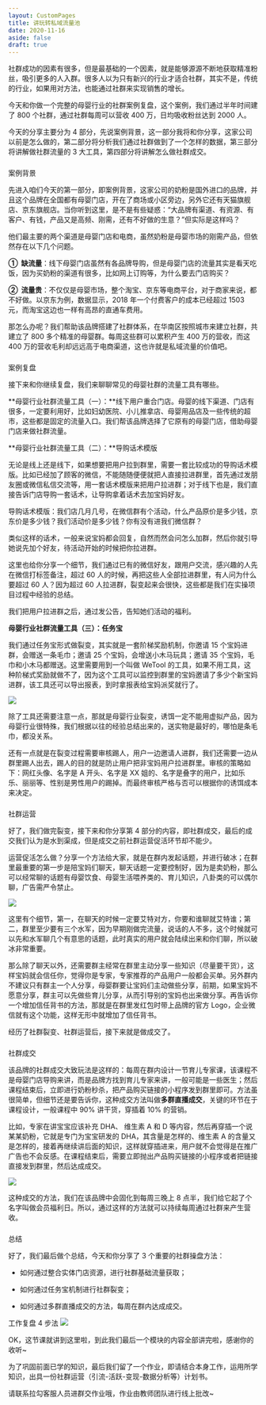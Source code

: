 ```yaml
---
layout: CustomPages
title: 讲玩转私域流量池
date: 2020-11-16
aside: false
draft: true
---
```


社群成功的因素有很多，但是最基础的一个因素，就是能够源源不断地获取精准粉丝，吸引更多的人入群。很多人以为只有新兴的行业才适合社群，其实不是，传统的行业，如果用对方法，也能通过社群来实现销售的增长。

今天和你做一个完整的母婴行业的社群案例复盘，这个案例，我们通过半年时间建了 800 个社群，通过社群每周可以营收 400 万，日均吸收粉丝达到 2000 人。

今天的分享主要分为 4 部分，先说案例背景，这一部分我将和你分享，这家公司以前是怎么做的，第二部分将分析我们通过社群做到了一个怎样的数据，第三部分将讲解做社群流量的 3 大工具，第四部分将讲解怎么做社群成交。

###

案例背景

先进入咱们今天的第一部分，即案例背景，这家公司的奶粉是国外进口的品牌，并且这个品牌在全国都有母婴门店，开在了商场或小区旁边，另外它还有天猫旗舰店、京东旗舰店。当你听到这里，是不是有些疑惑：“大品牌有渠道、有资源、有客户、有钱，产品又是高频、刚需，还有不好做的生意？”但实际是这样吗？

他们最主要的两个渠道是母婴门店和电商，虽然奶粉是母婴市场的刚需产品，但依然存在以下几个问题。

**①  缺流量**：线下母婴门店虽然有各品牌导购，但是母婴门店的流量其实是看天吃饭，因为买奶粉的渠道有很多，比如网上订购等，为什么要去门店购买？

**②  流量贵**：不仅仅是母婴市场，整个淘宝、京东等电商平台，对于商家来说，都不好做。以京东为例，数据显示，2018 年一个付费客户的成本已经超过 1503 元，而淘宝这边也一样有高昂的直通车费用。

那怎么办呢？我们帮助该品牌搭建了社群体系，在华南区按照城市来建立社群，共建立了 800 多个精准的母婴群。每周这些群可以累积产生 400 万的营收，而这 400 万的营收毛利却远远高于电商渠道，这也许就是私域流量的价值吧。

###

案例复盘

接下来和你继续复盘，我们来聊聊常见的母婴社群的流量工具有哪些。

**母婴行业社群流量工具（一）：**线下用户重合门店。母婴的线下渠道、门店有很多，一定要利用好，比如妇幼医院、小儿推拿店、母婴用品店及一些传统的超市，这些都是固定的流量入口。我们帮该品牌选择了它原有的母婴门店，借助母婴门店来做社群流量。

**母婴行业社群流量工具（二）：**导购话术模版

无论是线上还是线下，如果想要把用户拉到群里，需要一套比较成功的导购话术模版。比如已经加了顾客的微信，不能随随便便就把人直接拉进群里，首先通过发朋友圈或微信私信交流等，用一套话术模版来把用户拉进群；对于线下也是，我们直接告诉门店导购一套话术，让导购拿着话术去加宝妈好友。

导购话术模版：我们店几月几号，在微信群有个活动，什么产品原价是多少钱，京东价是多少钱？我们活动价是多少钱？你有没有进我们微信群？

类似这样的话术，一般来说宝妈都会回复，自然而然会问怎么加群，然后你就引导她说先加个好友，待活动开始的时候把你拉进群。

这里也给你分享一个细节，我们通过已有的微信好友，跟用户交流，感兴趣的人先在微信打标签备注，超过 60 人的时候，再把这些人全部拉进群里，有人问为什么要超过 60 人？因为超过 60 人拉进群，裂变起来会很快，这些都是我们在实操项目过程中经验的总结。

我们把用户拉进群之后，通过发公告，告知她们活动的福利。

**母婴行业社群流量工具（三）：任务宝**

我们通过任务宝形式做裂变，其实就是一套阶梯奖励机制，你邀请 15 个宝妈进群，会赠送一条毛巾；邀请 25 个宝妈，会增送小木马玩具；邀请 35 个宝妈，毛巾和小木马都赠送。这里需要用到一个叫做 WeTool 的工具，如果不用工具，这种阶梯式奖励就做不了，因为这个工具可以监控到群里的宝妈邀请了多少个新宝妈进群，该工具还可以导出报表，到时拿报表给宝妈派奖就行了。

![](https://s0.lgstatic.com/i/image3/M01/0D/86/Ciqah16QPVmAJakiAADLT-CBRhs608.png)

除了工具还需要注意一点，那就是母婴行业裂变，诱饵一定不能用虚拟产品，因为母婴行业很特殊，我们根据以往的经验总结出来的，送实物是最好的，哪怕是条毛巾，都没关系。

还有一点就是在裂变过程需要审核踢人，用户一边邀请人进群，我们还需要一边从群里踢人出去，踢人的目的就是防止用户把非宝妈用户拉进群里。审核的策略如下：网红头像、名字是 A 开头、名字是 XX 姐的、名字是叠字的用户，比如乐乐、丽丽等、性别是男性用户的踢掉。而最终审核严格与否可以根据你的诱饵成本来决定。

###

社群运营

好了，我们做完裂变，接下来和你分享第 4 部分的内容，即社群成交，最后的成交我们认为是水到渠成，但是成交之前社群运营促活环节却不能少。

运营促活怎么做？分享一个方法给大家，就是在群内发起话题，并进行破冰；在群里最重要的第一步是陪宝妈们聊天，聊天话题一定要控制好，因为是卖奶粉，那么可以经常聊的话题有母婴饮食、母婴生活喂养类的、育儿知识，八卦类的可以偶尔聊，广告需严令禁止。

![](https://s0.lgstatic.com/i/image3/M01/86/9C/Cgq2xl6QPVqAfoVoAAPiOU8oSB8567.png)

这里有个细节，第一，在聊天的时候一定要艾特对方，你要和谁聊就艾特谁；第二，群里至少要有三个水军，因为早期刚做完流量，说话的人不多，这个时候就可以先和水军聊几个有意思的话题，此时真实的用户就会陆续出来和你们聊，所以破冰非常重要。

那么除了聊天以外，还需要群主经常在群里主动分享一些知识（尽量要干货），这样宝妈就会信任你，觉得你是专家，专家推荐的产品用户一般都会买单。另外群内不建议只有群主一个人分享，母婴群要让宝妈们主动做些分享，前期，如果宝妈不愿意分享，群主可以先做些育儿分享，从而引导别的宝妈也出来做分享。再告诉你一个增加信任背书的方法，那就是在群里发红包时带上品牌的官方 Logo，企业微信就有这个功能，这样无形中就增加了信任背书。

经历了社群裂变、社群运营后，接下来就是做成交了。

###

社群成交

该品牌的社群成交大致玩法是这样的：每周在群内设计一节育儿专家课，该课程不是母婴门店导购来讲，而是品牌方找到育儿专家来讲，一般可能是一些医生；然后课程结束后，立即进行奶粉秒杀，把产品购买链接的小程序发到群里即可。方法虽很简单，但细节还是要告诉你，这种成交方法叫做**多群直播成交**，关键的环节在于课程设计，一般课程中 90% 讲干货，穿插着 10% 的营销。

比如，专家在讲宝宝应该补充 DHA、 维生素 A 和 D 等内容，然后再穿插一个说某某奶粉，它就是专门为宝宝研发的 DHA，其含量是怎样的、维生素 A 的含量又是怎样的，接着再继续讲后面的知识，这样就穿插进来，用户就不会觉得是在推广广告也不会反感。在课程结束后，需要立即抛出产品购买链接的小程序或者把链接直接发到群里，然后达成成交。

![](https://s0.lgstatic.com/i/image3/M01/0D/86/Ciqah16QPa-AerfnAAH2hpd9nl0865.png)

这种成交的方法，我们在该品牌中会固化到每周三晚上 8 点半，我们给它起了个名字叫做会员福利日。所以，通过这样的方法就可以持续每周通过社群来产生营收。

###

总结

好了，我们最后做个总结，今天和你分享了 3 个重要的社群操盘方法：

- 如何通过整合实体门店资源，进行社群基础流量获取；

- 如何通过任务宝机制进行社群裂变；

- 如何通过多群直播成交的方法，每周在群内达成成交。

工作复盘 4 步法 ![](https://s0.lgstatic.com/i/image3/M01/0D/8E/Ciqah16QTPmAHzrPAAD7LEq3-kw310.png)

OK，这节课就讲到这里啦，到此我们最后一个模块的内容全部讲完啦，感谢你的收听~

为了巩固前面已学的知识，最后我们留了一个作业，即请结合本身工作，运用所学知识，出具一份社群运营（引流\-活跃\-变现\-数据分析等）计划书。

请联系拉勾客服人员进群交作业哦，作业由教师团队进行线上批改~
